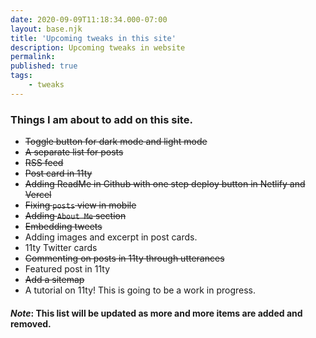 ```yaml
---
date: 2020-09-09T11:18:34.000-07:00
layout: base.njk
title: 'Upcoming tweaks in this site'
description: Upcoming tweaks in website
permalink: 
published: true
tags:
    - tweaks
---
```


### Things I am about to add on this site.

- ~~Toggle button for dark mode and light mode~~
- ~~A separate list for posts~~
- ~~RSS feed~~
- ~~Post card in 11ty~~
- ~~Adding ReadMe in Github with one step deploy button in Netlify and Vercel~~
- ~~Fixing `posts` view in mobile~~
- ~~Adding `About Me` section~~
- ~~Embedding tweets~~
- Adding images and excerpt in post cards.
- 11ty Twitter cards
- ~~Commenting on posts in 11ty through utterances~~
- Featured post in 11ty
- ~~Add a sitemap~~
- A tutorial on 11ty! This is going to be a work in progress. 


#### *Note*: This list will be updated as more and more items are added and removed.